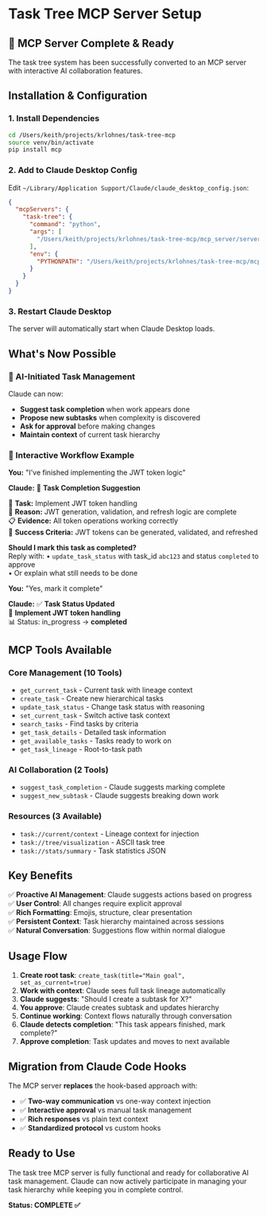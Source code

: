 # Task Tree MCP Server Setup

## 🎯 MCP Server Complete & Ready

The task tree system has been successfully converted to an MCP server with interactive AI collaboration features.

## Installation & Configuration

### 1. Install Dependencies
```bash
cd /Users/keith/projects/krlohnes/task-tree-mcp
source venv/bin/activate
pip install mcp
```

### 2. Add to Claude Desktop Config
Edit `~/Library/Application Support/Claude/claude_desktop_config.json`:

```json
{
  "mcpServers": {
    "task-tree": {
      "command": "python",
      "args": [
        "/Users/keith/projects/krlohnes/task-tree-mcp/mcp_server/server.py"
      ],
      "env": {
        "PYTHONPATH": "/Users/keith/projects/krlohnes/task-tree-mcp/mcp_server"
      }
    }
  }
}
```

### 3. Restart Claude Desktop
The server will automatically start when Claude Desktop loads.

## What's Now Possible

### 🤖 AI-Initiated Task Management
Claude can now:
- **Suggest task completion** when work appears done
- **Propose new subtasks** when complexity is discovered  
- **Ask for approval** before making changes
- **Maintain context** of current task hierarchy

### 💬 Interactive Workflow Example

**You:** "I've finished implementing the JWT token logic"

**Claude:** 🤖 **Task Completion Suggestion**

📝 **Task:** Implement JWT token handling  
💭 **Reason:** JWT generation, validation, and refresh logic are complete  
📋 **Evidence:** All token operations working correctly  
🎯 **Success Criteria:** JWT tokens can be generated, validated, and refreshed  

**Should I mark this task as completed?**  
Reply with:
• `update_task_status` with task_id `abc123` and status `completed` to approve  
• Or explain what still needs to be done

**You:** "Yes, mark it complete"

**Claude:** ✅ **Task Status Updated**  
📝 **Implement JWT token handling**  
📊 Status: in_progress → **completed**

## MCP Tools Available

### Core Management (10 Tools)
- `get_current_task` - Current task with lineage context
- `create_task` - Create new hierarchical tasks  
- `update_task_status` - Change task status with reasoning
- `set_current_task` - Switch active task context
- `search_tasks` - Find tasks by criteria
- `get_task_details` - Detailed task information
- `get_available_tasks` - Tasks ready to work on
- `get_task_lineage` - Root-to-task path

### AI Collaboration (2 Tools)  
- `suggest_task_completion` - Claude suggests marking complete
- `suggest_new_subtask` - Claude suggests breaking down work

### Resources (3 Available)
- `task://current/context` - Lineage context for injection
- `task://tree/visualization` - ASCII task tree
- `task://stats/summary` - Task statistics JSON

## Key Benefits

✅ **Proactive AI Management**: Claude suggests actions based on progress  
✅ **User Control**: All changes require explicit approval  
✅ **Rich Formatting**: Emojis, structure, clear presentation  
✅ **Persistent Context**: Task hierarchy maintained across sessions  
✅ **Natural Conversation**: Suggestions flow within normal dialogue

## Usage Flow

1. **Create root task**: `create_task(title="Main goal", set_as_current=true)`
2. **Work with context**: Claude sees full task lineage automatically  
3. **Claude suggests**: "Should I create a subtask for X?"
4. **You approve**: Claude creates subtask and updates hierarchy
5. **Continue working**: Context flows naturally through conversation
6. **Claude detects completion**: "This task appears finished, mark complete?"
7. **Approve completion**: Task updates and moves to next available

## Migration from Claude Code Hooks

The MCP server **replaces** the hook-based approach with:
- ✅ **Two-way communication** vs one-way context injection
- ✅ **Interactive approval** vs manual task management  
- ✅ **Rich responses** vs plain text context
- ✅ **Standardized protocol** vs custom hooks

## Ready to Use

The task tree MCP server is fully functional and ready for collaborative AI task management. Claude can now actively participate in managing your task hierarchy while keeping you in complete control.

**Status: COMPLETE ✅**